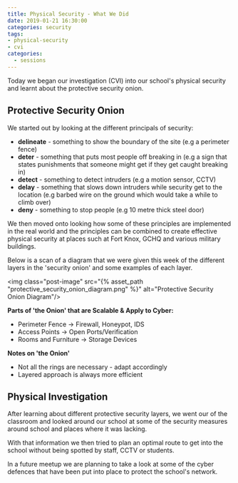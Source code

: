 ```yaml
---
title: Physical Security - What We Did
date: 2019-01-21 16:30:00
categories: security
tags: 
- physical-security
- cvi
categories:
  - sessions
---
```

Today we began our investigation (CVI) into our school's physical security and learnt about the protective security onion.

## Protective Security Onion
We started out by looking at the different principals of security:
* **delineate** - something to show the boundary of the site (e.g a perimeter fence)
* **deter** - something that puts most people off breaking in (e.g a sign that states punishments that someone might get if they get caught breaking in)
* **detect** - something to detect intruders (e.g a motion sensor, CCTV)
* **delay** - something that slows down intruders while security get to the location (e.g barbed wire on the ground which would take a while to climb over)
* **deny** - something to stop people (e.g 10 metre thick steel door)

We then moved onto looking how some of these principles are implemented in the real world and the principles can be combined to create effective physical security at places such at Fort Knox, GCHQ and various military buildings.

Below is a scan of a diagram that we were given this week of the different layers in the 'security onion' and some examples of each layer.

<img class="post-image" src="{% asset_path "protective_security_onion_diagram.png" %}" alt="Protective Security Onion Diagram"/>

**Parts of 'the Onion' that are Scalable & Apply to Cyber:**
* Perimeter Fence → Firewall, Honeypot, IDS
* Access Points → Open Ports/Verification
* Rooms and Furniture → Storage Devices

**Notes on 'the Onion'**
* Not all the rings are necessary - adapt accordingly
* Layered approach is always more efficient

## Physical Investigation
After learning about different protective security layers, we went our of the classroom and looked around our school at some of the security measures around school and places where it was lacking.

With that information we then tried to plan an optimal route to get into the school without being spotted by staff, CCTV or students.

In a future meetup we are planning to take a look at some of the cyber defences that have been put into place to protect the school's network.